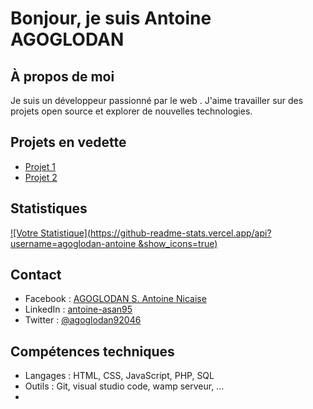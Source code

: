 # Bonjour, je suis Antoine AGOGLODAN

## À propos de moi

Je suis un développeur passionné par le web . J'aime travailler sur des projets open source et explorer de nouvelles technologies.

## Projets en vedette

- [Projet 1](https://github.com/agoglodan-antoine/projet1)
- [Projet 2](https://github.com/agoglodan-antoine/projet2)

## Statistiques

[![Votre Statistique](https://github-readme-stats.vercel.app/api?username=agoglodan-antoine &show_icons=true)](https://github.com/anuraghazra/github-readme-stats)

## Contact
- Facebook : [AGOGLODAN S. Antoine Nicaise](https://www.facebook.com/antoine.agoglodan.9)
- LinkedIn : [antoine-asan95](https://www.linkedin.com/in/antoine-asan95/)
- Twitter : [@agoglodan92046](https://twitter.com/agoglodan92046)
<!--- Blog : [Votre Blog](https://votre-blog.com)--->

## Compétences techniques

- Langages : HTML, CSS, JavaScript, PHP, SQL
- Outils : Git, visual studio code, wamp serveur, ... 
- 

<!---
agoglodan-antoine/agoglodan-antoine is a ✨ special ✨ repository because its `README.md` (this file) appears on your GitHub profile.
You can click the Preview link to take a look at your changes.
--->
